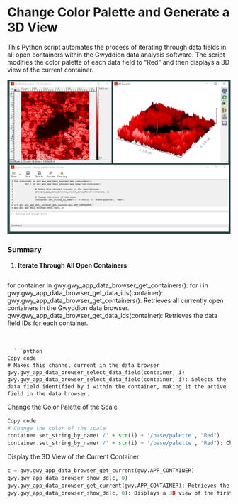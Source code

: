 # Change Color Palette and Generate a 3D View

This Python script automates the process of iterating through data fields in all open containers within the Gwyddion data analysis software. The script modifies the color palette of each data field to "Red" and then displays a 3D view of the current container.

![Console Image](palette-3d-view.png)

### Summary
1. **Iterate Through All Open Containers**

   ```
for container in gwy.gwy_app_data_browser_get_containers():
    for i in gwy.gwy_app_data_browser_get_data_ids(container):
gwy.gwy_app_data_browser_get_containers(): Retrieves all currently open containers in the Gwyddion data browser.
gwy.gwy_app_data_browser_get_data_ids(container): Retrieves the data field IDs for each container.
```


  ```python
Copy code
# Makes this channel current in the data browser
gwy.gwy_app_data_browser_select_data_field(container, i)
gwy.gwy_app_data_browser_select_data_field(container, i): Selects the data field identified by i within the container, making it the active field in the data browser.
```


Change the Color Palette of the Scale

  ```python
Copy code
# Change the color of the scale 
container.set_string_by_name('/' + str(i) + '/base/palette', "Red")
container.set_string_by_name('/' + str(i) + '/base/palette', "Red"): Changes the color palette of the selected data field to "Red".
  ```
Display the 3D View of the Current Container

  ```python
c = gwy.gwy_app_data_browser_get_current(gwy.APP_CONTAINER)
gwy.gwy_app_data_browser_show_3d(c, 0)
gwy.gwy_app_data_browser_get_current(gwy.APP_CONTAINER): Retrieves the currently active container in the Gwyddion data browser.
gwy.gwy_app_data_browser_show_3d(c, 0): Displays a 3D view of the first data field in the currently active container.
  ```

